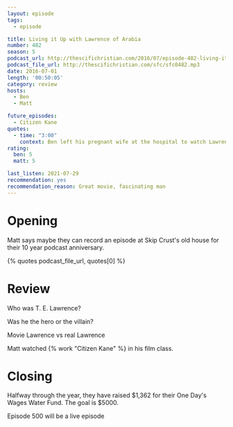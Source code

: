 ```yaml
---
layout: episode
tags:
  - episode

title: Living it Up with Lawrence of Arabia
number: 482
season: 5
podcast_url: http://thescifichristian.com/2016/07/episode-482-living-it-up-with-lawrence-of-arabia/
podcast_file_url: http://thescifichristian.com/sfc/sfc0482.mp3
date: 2016-07-01
length: '00:50:05'
category: review
hosts:
  - Ben
  - Matt

future_episodes:
  - Citizen Kane
quotes:
  - time: "3:00"
    context: Ben left his pregnant wife at the hospital to watch Lawrence of Arabia
rating:
  ben: 5
  matt: 5

last_listen: 2021-07-29
recommendation: yes
recommendation_reason: Great movie, fascinating man
---
```


# Opening
Matt says maybe they can record an episode at Skip Crust's old house for their 10 year podcast anniversary.

{% quotes podcast_file_url, quotes[0] %}



# Review
Who was T. E. Lawrence?

Was he the hero or the villain?

Movie Lawrence vs real Lawrence

Matt watched {% work "Citizen Kane" %} in his film class.



# Closing
Halfway through the year, they have raised $1,362 for their One Day's Wages Water Fund. The goal is $5000.

Episode 500 will be a live episode